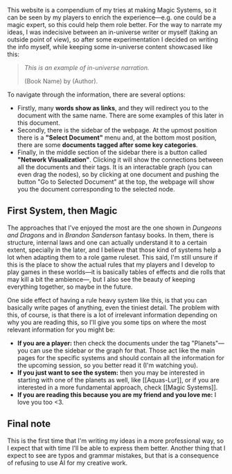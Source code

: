 This website is a compendium of my tries at making Magic Systems, so it can be seen by my players to enrich the experience—e.g. one could be a magic expert, so this could help them role better. For the way to narrate my ideas, I was indecisive between an in-universe writer or myself (taking an outside point of view), so after some experimentation I decided on writing the info myself, while keeping some in-universe content showcased like this:

 >*This is an example of in-universe narration.*
 >
 >(Book Name)
 >by (Author).	

To navigate through the information, there are several options:
- Firstly, many **words show as links**, and they will redirect you to the document with the same name. There are some examples of this later in this document.
- Secondly, there is the sidebar of the webpage. At the upmost position there is a **"Select Document"** menu and, at the bottom most position, there are some **documents tagged after some key categories**.
- Finally, in the middle section of the sidebar there is a button called **"Network Visualization"**. Clicking it will show the connections between all the documents and their tags. It is an interactable graph (you can even drag the nodes), so by clicking at one document and pushing the button "Go to Selected Document" at the top, the webpage will show you the document corresponding to the selected node.

## First System, then Magic
The approaches that I've enjoyed the most are the one shown in *Dungeons and Dragons* and in *Brandon Sanderson* fantasy books. In them, there is structure, internal laws and one can actually understand it to a certain extent, specially in the later, and I believe that those kind of systems help a lot when adapting them to a role game ruleset. This said, I'm still unsure if this is the place to show the actual rules that my players and I develop to play games in these worlds—it is basically tables of effects and die rolls that may kill a bit the ambience—, but I also see the beauty of keeping everything together, so maybe in the future.

One side effect of having a rule heavy system like this, is that you can basically write pages of anything, even the tiniest detail. The problem with this, of course, is that there is a lot of irrelevant information depending on why you are reading this, so I'll give you some tips on where the most relevant information for you might be:
+ **If you are a player:** then check the documents under the tag "Planets"—you can use the sidebar or the graph for that. Those act like the main pages for the specific systems and should contain all the information for the upcoming session, so you better read it (I'm watching you).
+ **If you just want to see the system:** then you may be interested in starting with one of the planets as well, like [[Aquas-Lur]], or if you are interested in a more fundamental approach, check [[Magic Systems]].
+ **If you are reading this because you are my friend and you love me:** I love you too <3.

## Final note
This is the first time that I'm writing my ideas in a more professional way, so I expect that with time I'll be able to express them better. Another thing that I expect to see are typos and grammar mistakes, but that is a consequence of refusing to use AI for my creative work.
